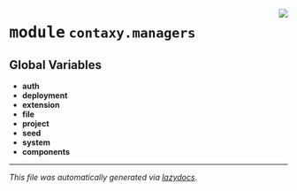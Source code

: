 <!-- markdownlint-disable -->

<a href="https://github.com/ml-tooling/contaxy/blob/main/backend/src/contaxy/managers/__init__.py"><img align="right" style="float:right;" src="https://img.shields.io/badge/-source-cccccc?style=flat-square"></a>

# <kbd>module</kbd> `contaxy.managers`




**Global Variables**
---------------
- **auth**
- **deployment**
- **extension**
- **file**
- **project**
- **seed**
- **system**
- **components**




---

_This file was automatically generated via [lazydocs](https://github.com/ml-tooling/lazydocs)._

